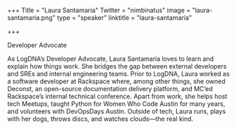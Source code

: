 +++
Title = "Laura Santamaria"
Twitter = "nimbinatus"
image = "laura-santamaria.png"
type = "speaker"
linktitle = "laura-santamaria"

+++

Developer Advocate

As LogDNA’s Developer Advocate, Laura Santamaria loves to learn and explain how things work. She bridges the gap between external developers and SREs and internal engineering teams. Prior to LogDNA, Laura worked as a software developer at Rackspace where, among other things, she owned Deconst, an open-source documentation delivery platform, and MC’ed Rackspace’s internal technical conference. Apart from work, she helps host tech Meetups, taught Python for Women Who Code Austin for many years, and volunteers with DevOpsDays Austin. Outside of tech, Laura runs, plays with her dogs, throws discs, and watches clouds—the real kind.
